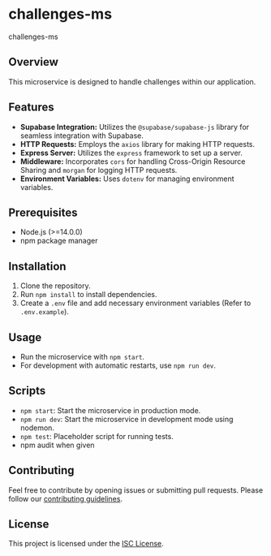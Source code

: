 # challenges-ms
challenges-ms

## Overview
This microservice is designed to handle challenges within our application. 

## Features
- **Supabase Integration:** Utilizes the `@supabase/supabase-js` library for seamless integration with Supabase.
- **HTTP Requests:** Employs the `axios` library for making HTTP requests.
- **Express Server:** Utilizes the `express` framework to set up a server.
- **Middleware:** Incorporates `cors` for handling Cross-Origin Resource Sharing and `morgan` for logging HTTP requests.
- **Environment Variables:** Uses `dotenv` for managing environment variables.

## Prerequisites
- Node.js (>=14.0.0)
- npm package manager

## Installation
1. Clone the repository.
2. Run `npm install` to install dependencies.
3. Create a `.env` file and add necessary environment variables (Refer to `.env.example`).

## Usage
- Run the microservice with `npm start`.
- For development with automatic restarts, use `npm run dev`.

## Scripts
- `npm start`: Start the microservice in production mode.
- `npm run dev`: Start the microservice in development mode using nodemon.
- `npm test`: Placeholder script for running tests.
- npm audit when given

## Contributing
Feel free to contribute by opening issues or submitting pull requests. Please follow our [contributing guidelines](CONTRIBUTING.md).

## License
This project is licensed under the [ISC License](LICENSE).
